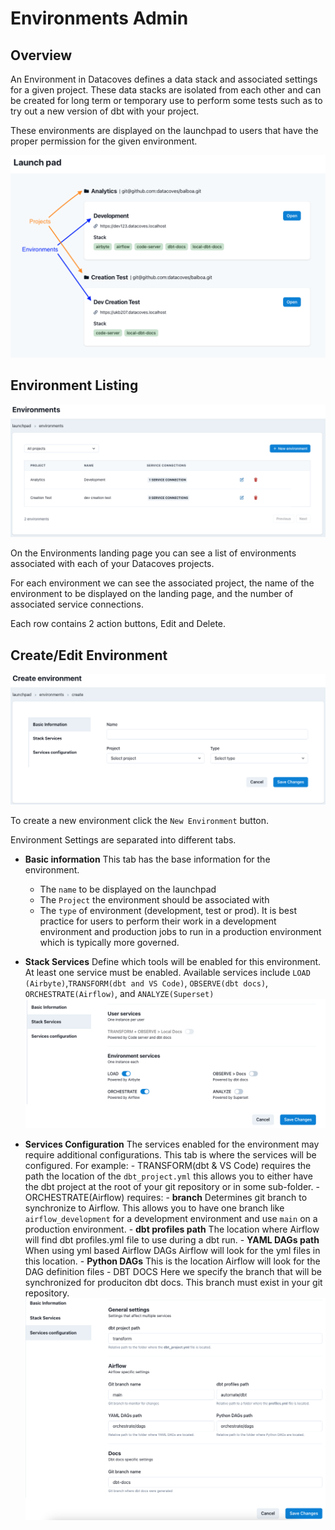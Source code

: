 # Environments Admin

## Overview

An Environment in Datacoves defines a data stack and associated settings for a given project. These data stacks are isolated from each other and can be created for long term or temporary use to perform some tests such as to try out a new version of dbt with your project.

These environments are displayed on the launchpad to users that have the proper permission for the given environment.

![Launch Pad](./assets/launchpad_environments_projects.png)

## Environment Listing

![Environments Listing](./assets/environments_landing.png)

On the Environments landing page you can see a list of environments associated with each of your Datacoves projects.

For each environment we can see the associated project, the name of the environment to be displayed on the landing page, and the number of associated service connections.

Each row contains 2 action buttons, Edit and Delete.

## Create/Edit Environment

![Environments Create or Edit Page](./assets/environments_editnew_page.png)

To create a new environment click the `New Environment` button.

Environment Settings are separated into different tabs.

- **Basic information** This tab has the base information for the environment.

  - The `name` to be displayed on the launchpad
  - The `Project` the environment should be associated with
  - The `type` of environment (development, test or prod). It is best practice for users to perform their work in a development environment and production jobs to run in a production environment which is typically more governed.

- **Stack Services** Define which tools will be enabled for this environment. At least one service must be enabled. Available services include `LOAD (Airbyte)`,`TRANSFORM(dbt and VS Code)`, `OBSERVE(dbt docs)`, `ORCHESTRATE(Airflow)`, and `ANALYZE(Superset)`
  ![Environments Create or Edit Stack Services](./assets/environments_editnew_stackservices.png)

- **Services Configuration** The services enabled for the environment may require additional configurations. This tab is where the services will be configured. For example: - TRANSFORM(dbt & VS Code) requires the path the location of the `dbt_project.yml` this allows you to either have the dbt project at the root of your git repository or in some sub-folder. - ORCHESTRATE(Airflow) requires: - **branch** Determines git branch to synchronize to Airflow. This allows you to have one branch like `airflow_development` for a development environment and use `main` on a production environment. - **dbt profiles path** The location where Airflow will find dbt profiles.yml file to use during a dbt run. - **YAML DAGs path** When using yml based Airflow DAGs Airflow will look for the yml files in this location. - **Python DAGs** This is the location Airflow will look for the DAG definition files - DBT DOCS Here we specify the branch that will be synchronized for produciton dbt docs. This branch must exist in your git repository.
  ![Environments Create or Edit Services Configuration](./assets/environments_editnew_servicesconfig.png)
